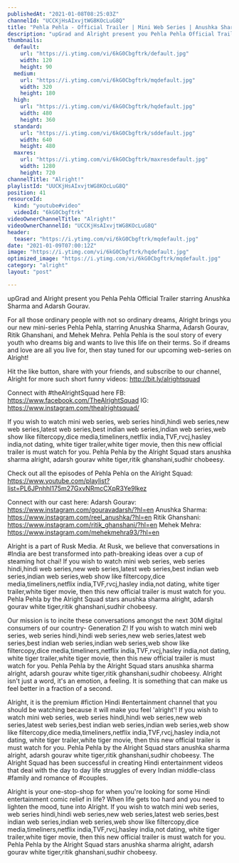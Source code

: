 ```yaml
---
publishedAt: "2021-01-08T08:25:03Z"
channelId: "UCCKjHsAIxvjtWG8KOcLuG8Q"
title: "Pehla Pehla - Official Trailer | Mini Web Series | Anushka Sharma, Adarsh Gourav & Ritik | Alright!"
description: "upGrad and Alright present you Pehla Pehla Official Trailer starring Anushka Sharma and Adarsh Gourav. \n\nFor all those ordinary people with not so ordinary dreams, Alright brings you our new mini-series Pehla Pehla, starring Anushka Sharma, Adarsh Gourav, Ritik Ghanshani, and Mehek Mehra. Pehla Pehla is the soul story of every youth who dreams big and wants to live this life on their terms. So if dreams and love are all you live for, then stay tuned for our upcoming web-series on Alright!\n\nHit the like button, share with your friends, and subscribe to our channel, Alright for more such short funny videos: http://bit.ly/alrightsquad\n\nConnect with #theAlrightSquad here\nFB: https://www.facebook.com/TheAlrightSquad\nIG: https://www.instagram.com/thealrightsquad/\n\nIf you wish to watch mini web series, web series hindi,hindi web series,new web series,latest web series,best indian web series,indian web series,web show like filtercopy,dice media,timeliners,netflix india,TVF,rvcj,hasley india,not dating, white tiger trailer,white tiger movie,  then this new official trailer is must watch for you. Pehla Pehla by the Alright Squad stars anushka sharma alright, adarsh gourav white tiger,ritik ghanshani,sudhir chobeesy.\n\nCheck out all the episodes of Pehla Pehla on the Alright Squad: https://www.youtube.com/playlist?list=PL6JPnhhI175m27GxvNRmcCXpR3Ye9lkez\n\nConnect with our cast here:\nAdarsh Gourav: https://www.instagram.com/gouravadarsh/?hl=en\nAnushka Sharma: https://www.instagram.com/reel_anushka/?hl=en\nRitik Ghanshani: https://www.instagram.com/ritik_ghanshani/?hl=en\nMehek Mehra: https://www.instagram.com/mehekmehra93/?hl=en\n\nAlright is a part of Rusk Media. At Rusk, we believe that conversations in #India are best transformed into path-breaking ideas over a cup of steaming hot chai! If you wish to watch mini web series, web series hindi,hindi web series,new web series,latest web series,best indian web series,indian web series,web show like filtercopy,dice media,timeliners,netflix india,TVF,rvcj,hasley india,not dating, white tiger trailer,white tiger movie,  then this new official trailer is must watch for you. Pehla Pehla by the Alright Squad stars anushka sharma alright, adarsh gourav white tiger,ritik ghanshani,sudhir chobeesy.\n\nOur mission is to incite these conversations amongst the next 30M digital consumers of our country- Generation Z! If you wish to watch mini web series, web series hindi,hindi web series,new web series,latest web series,best indian web series,indian web series,web show like filtercopy,dice media,timeliners,netflix india,TVF,rvcj,hasley india,not dating, white tiger trailer,white tiger movie,  then this new official trailer is must watch for you. Pehla Pehla by the Alright Squad stars anushka sharma alright, adarsh gourav white tiger,ritik ghanshani,sudhir chobeesy.  Alright isn't just a word, it's an emotion, a feeling. It is something that can make us feel better in a fraction of a second.\n\nAlright, it is the premium #fiction Hindi #entertainment channel that you should be watching because it will make you feel 'alright'! If you wish to watch mini web series, web series hindi,hindi web series,new web series,latest web series,best indian web series,indian web series,web show like filtercopy,dice media,timeliners,netflix india,TVF,rvcj,hasley india,not dating, white tiger trailer,white tiger movie,  then this new official trailer is must watch for you. Pehla Pehla by the Alright Squad stars anushka sharma alright, adarsh gourav white tiger,ritik ghanshani,sudhir chobeesy. The Alright Squad has been successful in creating Hindi entertainment videos that deal with the day to day life struggles of every Indian middle-class #family and romance of #couples.\n\nAlright is your one-stop-shop for when you're looking for some Hindi entertainment comic relief in life? When life gets too hard and you need to lighten the mood, tune into Alright. If you wish to watch mini web series, web series hindi,hindi web series,new web series,latest web series,best indian web series,indian web series,web show like filtercopy,dice media,timeliners,netflix india,TVF,rvcj,hasley india,not dating, white tiger trailer,white tiger movie,  then this new official trailer is must watch for you. Pehla Pehla by the Alright Squad stars anushka sharma alright, adarsh gourav white tiger,ritik ghanshani,sudhir chobeesy."
thumbnails:
  default:
    url: "https://i.ytimg.com/vi/6kG0Cbgftrk/default.jpg"
    width: 120
    height: 90
  medium:
    url: "https://i.ytimg.com/vi/6kG0Cbgftrk/mqdefault.jpg"
    width: 320
    height: 180
  high:
    url: "https://i.ytimg.com/vi/6kG0Cbgftrk/hqdefault.jpg"
    width: 480
    height: 360
  standard:
    url: "https://i.ytimg.com/vi/6kG0Cbgftrk/sddefault.jpg"
    width: 640
    height: 480
  maxres:
    url: "https://i.ytimg.com/vi/6kG0Cbgftrk/maxresdefault.jpg"
    width: 1280
    height: 720
channelTitle: "Alright!"
playlistId: "UUCKjHsAIxvjtWG8KOcLuG8Q"
position: 41
resourceId:
  kind: "youtube#video"
  videoId: "6kG0Cbgftrk"
videoOwnerChannelTitle: "Alright!"
videoOwnerChannelId: "UCCKjHsAIxvjtWG8KOcLuG8Q"
header:
  teaser: "https://i.ytimg.com/vi/6kG0Cbgftrk/mqdefault.jpg"
date: "2021-01-09T07:00:12Z"
image: "https://i.ytimg.com/vi/6kG0Cbgftrk/hqdefault.jpg"
optimized_image: "https://i.ytimg.com/vi/6kG0Cbgftrk/mqdefault.jpg"
category: "alright"
layout: "post"

---
```

upGrad and Alright present you Pehla Pehla Official Trailer starring Anushka Sharma and Adarsh Gourav. 

For all those ordinary people with not so ordinary dreams, Alright brings you our new mini-series Pehla Pehla, starring Anushka Sharma, Adarsh Gourav, Ritik Ghanshani, and Mehek Mehra. Pehla Pehla is the soul story of every youth who dreams big and wants to live this life on their terms. So if dreams and love are all you live for, then stay tuned for our upcoming web-series on Alright!

Hit the like button, share with your friends, and subscribe to our channel, Alright for more such short funny videos: http://bit.ly/alrightsquad

Connect with #theAlrightSquad here
FB: https://www.facebook.com/TheAlrightSquad
IG: https://www.instagram.com/thealrightsquad/

If you wish to watch mini web series, web series hindi,hindi web series,new web series,latest web series,best indian web series,indian web series,web show like filtercopy,dice media,timeliners,netflix india,TVF,rvcj,hasley india,not dating, white tiger trailer,white tiger movie,  then this new official trailer is must watch for you. Pehla Pehla by the Alright Squad stars anushka sharma alright, adarsh gourav white tiger,ritik ghanshani,sudhir chobeesy.

Check out all the episodes of Pehla Pehla on the Alright Squad: https://www.youtube.com/playlist?list=PL6JPnhhI175m27GxvNRmcCXpR3Ye9lkez

Connect with our cast here:
Adarsh Gourav: https://www.instagram.com/gouravadarsh/?hl=en
Anushka Sharma: https://www.instagram.com/reel_anushka/?hl=en
Ritik Ghanshani: https://www.instagram.com/ritik_ghanshani/?hl=en
Mehek Mehra: https://www.instagram.com/mehekmehra93/?hl=en

Alright is a part of Rusk Media. At Rusk, we believe that conversations in #India are best transformed into path-breaking ideas over a cup of steaming hot chai! If you wish to watch mini web series, web series hindi,hindi web series,new web series,latest web series,best indian web series,indian web series,web show like filtercopy,dice media,timeliners,netflix india,TVF,rvcj,hasley india,not dating, white tiger trailer,white tiger movie,  then this new official trailer is must watch for you. Pehla Pehla by the Alright Squad stars anushka sharma alright, adarsh gourav white tiger,ritik ghanshani,sudhir chobeesy.

Our mission is to incite these conversations amongst the next 30M digital consumers of our country- Generation Z! If you wish to watch mini web series, web series hindi,hindi web series,new web series,latest web series,best indian web series,indian web series,web show like filtercopy,dice media,timeliners,netflix india,TVF,rvcj,hasley india,not dating, white tiger trailer,white tiger movie,  then this new official trailer is must watch for you. Pehla Pehla by the Alright Squad stars anushka sharma alright, adarsh gourav white tiger,ritik ghanshani,sudhir chobeesy.  Alright isn't just a word, it's an emotion, a feeling. It is something that can make us feel better in a fraction of a second.

Alright, it is the premium #fiction Hindi #entertainment channel that you should be watching because it will make you feel 'alright'! If you wish to watch mini web series, web series hindi,hindi web series,new web series,latest web series,best indian web series,indian web series,web show like filtercopy,dice media,timeliners,netflix india,TVF,rvcj,hasley india,not dating, white tiger trailer,white tiger movie,  then this new official trailer is must watch for you. Pehla Pehla by the Alright Squad stars anushka sharma alright, adarsh gourav white tiger,ritik ghanshani,sudhir chobeesy. The Alright Squad has been successful in creating Hindi entertainment videos that deal with the day to day life struggles of every Indian middle-class #family and romance of #couples.

Alright is your one-stop-shop for when you're looking for some Hindi entertainment comic relief in life? When life gets too hard and you need to lighten the mood, tune into Alright. If you wish to watch mini web series, web series hindi,hindi web series,new web series,latest web series,best indian web series,indian web series,web show like filtercopy,dice media,timeliners,netflix india,TVF,rvcj,hasley india,not dating, white tiger trailer,white tiger movie,  then this new official trailer is must watch for you. Pehla Pehla by the Alright Squad stars anushka sharma alright, adarsh gourav white tiger,ritik ghanshani,sudhir chobeesy.